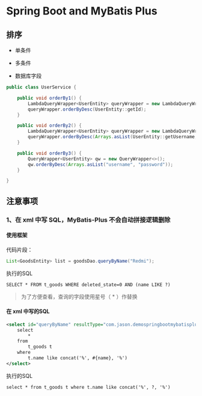 # Spring Boot and MyBatis Plus

## 排序

- 单条件

- 多条件

- 数据库字段

```java
public class UserService {

    public void orderBy1() {
        LambdaQueryWrapper<UserEntity> queryWrapper = new LambdaQueryWrapper<>();
        queryWrapper.orderByDesc(UserEntity::getId);
    }

    public void orderBy2() {
        LambdaQueryWrapper<UserEntity> queryWrapper = new LambdaQueryWrapper<>();
        queryWrapper.orderByDesc(Arrays.asList(UserEntity::getUsername, UserEntity::getPassword));
    }

    public void orderBy3() {
        QueryWrapper<UserEntity> qw = new QueryWrapper<>();
        qw.orderByDesc(Arrays.asList("username", "password"));
    }

}
```

## 注意事项

### 1、在 xml 中写 SQL，MyBatis-Plus 不会自动拼接逻辑删除

#### 使用框架

代码片段：

```java
List<GoodsEntity> list = goodsDao.queryByName("Redmi");
```

执行的SQL

```mysql
SELECT * FROM t_goods WHERE deleted_state=0 AND (name LIKE ?)
```

> 为了方便查看，查询的字段使用星号（ * ）作替换

#### 在 xml 中写的SQL

```xml
<select id="queryByName" resultType="com.jason.demospringbootmybatisplus.entity.GoodsEntity">
    select
        *
    from
        t_goods t
    where
        t.name like concat('%', #{name}, '%')
</select>
```

执行的SQL

```mysql
select * from t_goods t where t.name like concat('%', ?, '%')
```
